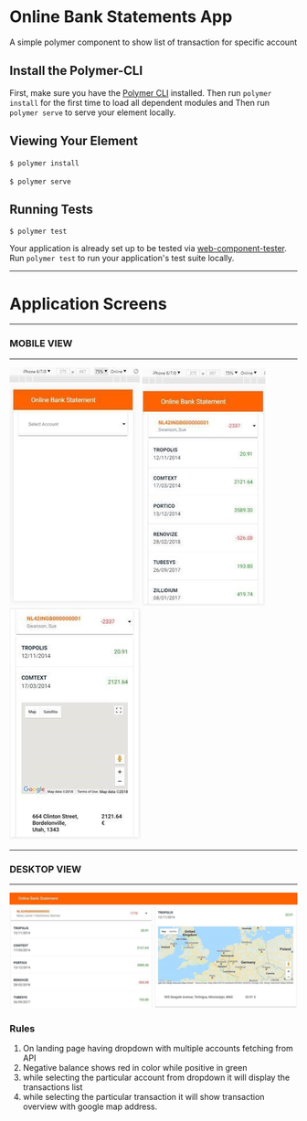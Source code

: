 # Online Bank Statements App

A simple polymer component to show list of transaction for specific account

## Install the Polymer-CLI

First, make sure you have the [Polymer CLI](https://www.npmjs.com/package/polymer-cli) installed. 
Then run `polymer install` for the first time to load all dependent modules 
and Then run `polymer serve` to serve your element locally.

## Viewing Your Element

```
$ polymer install

$ polymer serve
```

## Running Tests

```
$ polymer test
```

Your application is already set up to be tested via [web-component-tester](https://github.com/Polymer/web-component-tester). Run `polymer test` to run your application's test suite locally.


___

# Application Screens #
___

### MOBILE VIEW ###
___

![mobile view 1](https://raw.githubusercontent.com/izharkhanit/Online-Bank-Statement/master/img/mobile-view1.jpg)
![mobile view 2](https://raw.githubusercontent.com/izharkhanit/Online-Bank-Statement/master/img/mobile-view2.jpg)
![mobile view 3](https://raw.githubusercontent.com/izharkhanit/Online-Bank-Statement/master/img/mobile-view3.jpg)

___

### DESKTOP VIEW ###
___

![desktop view](https://raw.githubusercontent.com/izharkhanit/Online-Bank-Statement/master/img/desktop-view.jpg)

### Rules 
1. On landing page having dropdown with multiple accounts fetching from API
2. Negative balance shows red in color while positive in green
3. while selecting the particular account from dropdown it will display the transactions list
4. while selecting the particular transaction it will show transaction overview with google map address.